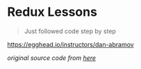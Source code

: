 # Redux Lessons
> Just followed code step by step

https://egghead.io/instructors/dan-abramov

_original source code from [here](https://github.com/gaearon/todos)_
